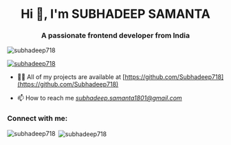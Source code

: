 <h1 align="center">Hi 👋, I'm SUBHADEEP SAMANTA</h1>
<h3 align="center">A passionate frontend developer from India</h3>

<p align="left"> <img src="https://komarev.com/ghpvc/?username=subhadeep718&label=Profile%20views&color=0e75b6&style=flat" alt="subhadeep718" /> </p>

<p align="left"> <a href="https://github.com/ryo-ma/github-profile-trophy"><img src="https://github-profile-trophy.vercel.app/?username=subhadeep718" alt="subhadeep718" /></a> </p>

- 👨‍💻 All of my projects are available at [https://github.com/Subhadeep718](https://github.com/Subhadeep718)

- 📫 How to reach me *subhadeep.samanta1801@gmail.com*

<h3 align="left">Connect with me:</h3>
<p align="left">
</p>



<p><img align="left" src="https://github-readme-stats.vercel.app/api/top-langs?username=subhadeep718&show_icons=true&locale=en&layout=compact" alt="subhadeep718" /></p>

<p>&nbsp;<img align="center" src="https://github-readme-stats.vercel.app/api?username=subhadeep718&show_icons=true&locale=en" alt="subhadeep718" /></p>
